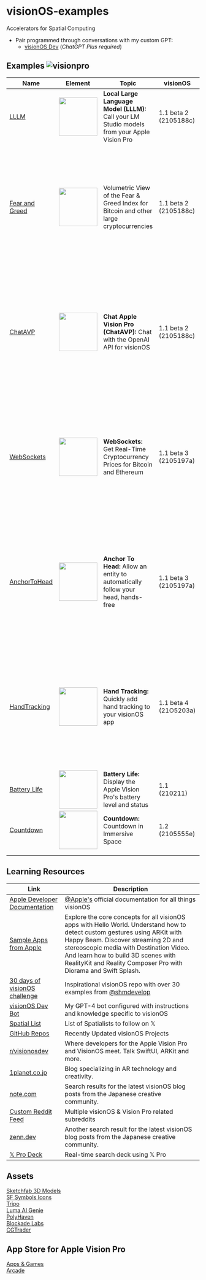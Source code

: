 # visionOS-examples
Accelerators for Spatial Computing
* Pair programmed through conversations with my custom GPT:  
  * [visionOS Dev](https://chat.openai.com/g/g-GbfBtRzZo-visionos-dev) (_*ChatGPT Plus required*_)
 
## Examples ![visionpro](https://github.com/IvanCampos/visionOS-examples/assets/872137/07a55a0d-d11e-4c39-a3b0-0a7bf6682808)
| Name | Element | Topic | visionOS | Preview |
|----------|----------|----------|----------|----------|
| [LLLM](https://github.com/IvanCampos/visionOS-examples/tree/main/LLLM) | <img src="https://github.com/IvanCampos/visionOS-examples/assets/872137/2fe161eb-b95e-4733-af9d-d08a7ba1b0b2" width="100" /> | **Local Large Language Model (LLLM):** Call your LM Studio models from your Apple Vision Pro | 1.1 beta 2 (2105188c) | [![output-small](https://github.com/IvanCampos/visionOS-examples/assets/872137/617e4048-664a-453a-a00f-be95ab043552)](https://github.com/IvanCampos/visionOS-examples/tree/main/LLLM)
| [Fear and Greed](https://github.com/IvanCampos/visionOS-examples/tree/main/FearAndGreed) | <img src="https://github.com/IvanCampos/visionOS-examples/assets/872137/92102a87-18c8-46e3-89ef-e37c575cbe4f" width="100" /> | Volumetric View of the Fear & Greed Index for Bitcoin and other large cryptocurrencies | 1.1 beta 2 (2105188c) | <img src="https://github.com/IvanCampos/visionOS-examples/assets/872137/9162ddd7-1ccb-4eae-ae5b-3b880caa10f9" width="320" alt="fng"> |
| [ChatAVP](https://github.com/IvanCampos/visionOS-examples/tree/main/ChatAVP) | <img src="https://github.com/IvanCampos/visionOS-examples/assets/872137/2fe161eb-b95e-4733-af9d-d08a7ba1b0b2" width="100" /> | **Chat Apple Vision Pro (ChatAVP):** Chat with the OpenAI API for visionOS | 1.1 beta 2 (2105188c) | <img src="https://github.com/IvanCampos/visionOS-examples/assets/872137/24d13556-48dd-44d9-93fc-662aa82d351e" width="320" alt="chatAVP"> |
| [WebSockets](https://github.com/IvanCampos/visionOS-examples/tree/main/WebSockets) | <img src="https://github.com/IvanCampos/visionOS-examples/assets/872137/2fe161eb-b95e-4733-af9d-d08a7ba1b0b2" width="100" /> | **WebSockets:** Get Real-Time Cryptocurrency Prices for Bitcoin and Ethereum | 1.1 beta 3 (2105197a) | <img src="https://github.com/IvanCampos/visionOS-examples/assets/872137/003b9912-fe7a-4428-9db8-41bd2936ca42" width="320" alt="webSockets">  |
| [AnchorToHead](https://github.com/IvanCampos/visionOS-examples/tree/main/AnchorToHead) | <img src="https://github.com/IvanCampos/visionOS-examples/assets/872137/5b464b9e-d1b5-4b3f-ac82-326e725b2dbe" width="100" /> | **Anchor To Head:** Allow an entity to automatically follow your head, hands-free | 1.1 beta 3 (2105197a) | <img src="https://github.com/IvanCampos/visionOS-examples/assets/872137/b48655fb-fc6a-41e0-8c0d-e139133f6fe6" width="320" alt="anchorToHead"> |
| [HandTracking](https://github.com/IvanCampos/visionOS-examples/tree/main/HandTracking) | <img src="https://github.com/IvanCampos/visionOS-examples/assets/872137/5b464b9e-d1b5-4b3f-ac82-326e725b2dbe" width="100" /> | **Hand Tracking:** Quickly add hand tracking to your visionOS app | 1.1 beta 4 (21O5203a) | <img src="https://github.com/IvanCampos/visionOS-examples/assets/872137/2f5fbaba-d67f-46f6-b1a3-a0c8c7e4448a" width="320" alt="handTracking"> |
| [Battery Life](https://github.com/IvanCampos/visionOS-examples/tree/main/Battery%20Life) | <img src="https://github.com/IvanCampos/visionOS-examples/assets/872137/2fe161eb-b95e-4733-af9d-d08a7ba1b0b2" width="100" /> | **Battery Life:** Display the Apple Vision Pro's battery level and status | 1.1 (210211) | ![battery-life](https://github.com/IvanCampos/visionOS-examples/assets/872137/567c6771-9f0c-475b-a494-fdb56ec38ff7) | 
| [Countdown](https://github.com/IvanCampos/visionOS-examples/tree/main/Countdown) | <img src="https://github.com/IvanCampos/visionOS-examples/assets/872137/5b464b9e-d1b5-4b3f-ac82-326e725b2dbe" width="100" /> | **Countdown:** Countdown in Immersive Space | 1.2 (2105555e) |  |
|  |  |  |  |  |
|  |  |  |  |  |

## Learning Resources
| Link | Description |
|----------|----------|
| [Apple Developer Documentation](https://developer.apple.com/visionos/learn/) | [@Apple's](https://github.com/apple) official documentation for all things visionOS |
| [Sample Apps from Apple](https://developer.apple.com/documentation/visionos#Dive-into-featured-sample-apps) | Explore the core concepts for all visionOS apps with Hello World. Understand how to detect custom gestures using ARKit with Happy Beam. Discover streaming 2D and stereoscopic media with Destination Video. And learn how to build 3D scenes with RealityKit and Reality Composer Pro with Diorama and Swift Splash. |
| [30 days of visionOS challenge](https://github.com/satoshi0212/visionOS_30Days) | Inspirational visionOS repo with over 30 examples from [@shmdevelop](https://github.com/satoshi0212)|
| [visionOS Dev Bot](https://chat.openai.com/g/g-GbfBtRzZo-visionos-dev) | My GPT-4 bot configured with instructions and knowledge specific to visionOS |
| [Spatial List](https://twitter.com/i/lists/1749207474983354875) | List of Spatialists to follow on 𝕏 |
| [GitHub Repos](https://github.com/topics/visionos?o=desc&s=updated) | Recently Updated visionOS Projects |
| [r/visionosdev](https://www.reddit.com/r/visionosdev/) | Where developers for the Apple Vision Pro and VisionOS meet. Talk SwiftUI, ARKit and more. |
| [1planet.co.jp](https://1planet.co.jp/tech-blog/category/applevisionpro) | Blog specializing in AR technology and creativity. |
| [note.com](https://note.com/search?context=note&q=visionOS&sort=new) | Search results for the latest visionOS blog posts from the Japanese creative community. |
| [Custom Reddit Feed](https://www.reddit.com/user/sopmac21379/m/spatial/) | Multiple visionOS & Vision Pro related subreddits |
| [zenn.dev](https://zenn.dev/search?q=visionOS&order=latest) | Another search result for the latest visionOS blog posts from the Japanese creative community. |
| [𝕏 Pro Deck](https://pro.twitter.com/i/decks/1735361668706644280) | Real-time search deck using 𝕏 Pro |

## Assets
[Sketchfab 3D Models](https://sketchfab.com/search?features=downloadable&licenses=322a749bcfa841b29dff1e8a1bb74b0b&licenses=b9ddc40b93e34cdca1fc152f39b9f375&licenses=72360ff1740d419791934298b8b6d270&licenses=bbfe3f7dbcdd4122b966b85b9786a989&licenses=2628dbe5140a4e9592126c8df566c0b7&licenses=34b725081a6a4184957efaec2cb84ed3&licenses=7c23a1ba438d4306920229c12afcb5f9&licenses=72eb2b1960364637901eacce19283624&sort_by=-likeCount&type=models)  
[SF Symbols Icons](https://developer.apple.com/sf-symbols/)  
[Tripo](https://www.tripo3d.ai/app?tab=create)  
[Luma AI Genie](https://lumalabs.ai/genie?view=create)  
[PolyHaven](https://polyhaven.com)  
[Blockade Labs](https://skybox.blockadelabs.com)  
[CGTrader](https://www.cgtrader.com)  

## App Store for Apple Vision Pro
[Apps & Games](https://apps.apple.com/us/vision)  
[Arcade](https://apps.apple.com/us/vision/arcade)  


